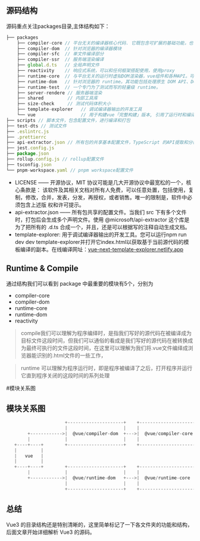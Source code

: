 ## 源码结构
源码重点关注packages目录,主体结构如下：
``` js
├── packages
    ├── compiler-core // 平台无关的编译器核心代码. 它既包含可扩展的基础功能，也包含所有平台无关的插件。
    ├── compiler-dom  // 针对浏览器的编译器模块
    ├── compiler-sfc  // 单文件编译部分
    ├── compiler-ssr  // 服务端渲染编译
    ├── global.d.ts   // 全局声明文件
    ├── reactivity    // 响应式系统，可以和任何框架搭配使用，使用proxy
    ├── runtime-core  // 与平台无关的运行时虚拟DOM渲染器，vue组件和各种API。可针对某个具体平台实现高阶runtime，比如自定义渲染器
    ├── runtime-dom   // 针对浏览器的 runtime。其功能包括处理原生 DOM API、DOM 事件和 DOM 属性等。
    ├── runtime-test  // 一个专门为了测试而写的轻量级 runtime。
    ├── server-rendere // 服务器端渲染
    ├── shared         // 内部工具库
    ├── size-check     // 测试代码体积大小
    ├── template-explorer   // 调试编译器输出的开发工具
    └── vue                 // 用于构建vue「完整构建」版本, 引用了运行时和编译器
├── scripts // 脚本文件，包含配置文件，进行编译和打包
├── test-dts // 测试文件
├── .eslintrc.js
├── .prettierrc
├── api-extractor.json // 所有包的共享基本配置文件，TypeScript 的API提取和分析工具
├── jest.config.js
├── package.json
├── rollup.config.js // rollup配置文件
├── tsconfig.json
└── pnpm-workspace.yaml // pnpm workspace配置文件
```
- LICENSE —— 开源协议，MIT 协议可能是几大开源协议中最宽松的一个，核心条款是：
该软件及其相关文档对所有人免费，可以任意处置，包括使用，复制，修改，合并，发表，分发，再授权，或者销售。唯一的限制是，软件中必须包含上述版 权和许可提示。
- api-extractor.json —— 所有包共享的配置文件。当我们 src 下有多个文件时，打包后会生成多个声明文件。使用 @microsoft/api-extractor 这个库是为了把所有的 .d.ts 合成一个，并且，还是可以根据写的注释自动生成文档。
- template-explorer: 用于调试编译器输出的开发工具。您可以运行npm run dev dev template-explorer并打开它index.html以获取基于当前源代码的模板编译的副本。在线编译网址：[vue-next-template-explorer.netlify.app](https://vue-next-template-explorer.netlify.app/#)
## Runtime & Compile
通过结构我们可以看到 package 中最重要的模块有5个，分别为

- compiler-core
- compiler-dom
- runtime-core
- runtime-dom
- reactivity  

> compile我们可以理解为程序编绎时，是指我们写好的源代码在被编译成为目标文件这段时间，但我们可以通俗的看成是我们写好的源代码在被转换成为最终可执行的文件这段时间，在这里可以理解为我们将.vue文件编绎成浏览器能识别的.html文件的一些工作，  
 
> runtime 可以理解为程序运行时，即是程序被编译了之后，打开程序并运行它直到程序关闭的这段时间的系列处理  

#模块关系图
## 模块关系图

```js
                      +---------------------+    +----------------------+
                      |                     |    |                      |
        +------------>|  @vue/compiler-dom  +--->|  @vue/compiler-core  |
        |             |                     |    |                      |
   +----+----+        +---------------------+    +----------------------+
   |         |
   |   vue   |
   |         |
   +----+----+        +---------------------+    +----------------------+    +-------------------+
        |             |                     |    |                      |    |                   |
        +------------>|  @vue/runtime-dom   +--->|  @vue/runtime-core   +--->|  @vue/reactivity  |
                      |                     |    |                      |    |                   |
                      +---------------------+    +----------------------+    +-------------------+
```
## 总结
Vue3 的目录结构还是特别清晰的，这里简单标记了一下各文件夹的功能和结构，后面文章开始详细解析 Vue3 的源码。